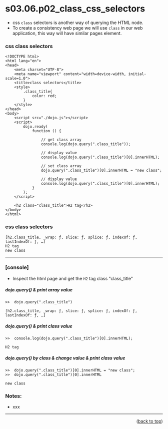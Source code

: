 <a name="topage"></a>

# s03.06.p02_class_css_selectors

* css `class` selectors is another way of querying the HTML node.
* To create a consistency web page we will use `class` in our web application, this way will have similar pages element.

### css class selectors
```
<!DOCTYPE html>
<html lang="en">
<head>
    <meta charset="UTF-8">
    <meta name="viewport" content="width=device-width, initial-scale=1.0">
    <title>class selectors</title>
    <style>
        .class_title{
            color: red;
        }
    </style>
</head>
<body>
    <script src="./dojo.js"></script>
    <script>
        dojo.ready(
            function () {

                // get class array
                console.log(dojo.query(".class_title"));

                // display value
                console.log(dojo.query(".class_title")[0].innerHTML);

                // set class array
                dojo.query(".class_title")[0].innerHTML = "new class";

                // display value
                console.log(dojo.query(".class_title")[0].innerHTML);
            }
        );
    </script>

    <h2 class="class_title">H2 tag</h2>
</body>
</html>
```

### css class selectors
```
[h2.class_title, _wrap: ƒ, slice: ƒ, splice: ƒ, indexOf: ƒ, lastIndexOf: ƒ, …]
H2 tag
new class
```

----

### [console]

* Inspect the html page and get the `H2` tag class "class_title"

##### dojo.query() & print array value
```
>>  dojo.query(".class_title")

[h2.class_title, _wrap: ƒ, slice: ƒ, splice: ƒ, indexOf: ƒ, lastIndexOf: ƒ, …]
```

##### dojo.query() & print class value
```
>>  console.log(dojo.query(".class_title")[0].innerHTML);

H2 tag
```

##### dojo.query() by class & change value & print class value
```
>>  dojo.query(".class_title")[0].innerHTML = "new class";
>>  dojo.query(".class_title")[0].innerHTML

new class
```

### Notes:
* xxx

----

<p align="right">(<a href="#topage">back to top</a>)</p>
<br/>
<br/>

